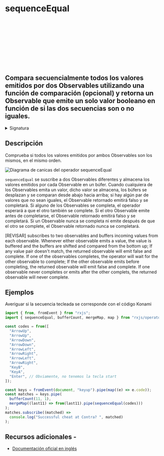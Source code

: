 <div class="page-heading">

# sequenceEqual

<a target="_blank" href="https://github.com/ReactiveX/rxjs/blob/master/src/internal/operators/sequenceEqual.ts">
<svg>
  <use xlink:href="/assets/icons/github.svg#github"></use>
</svg>
</a>
</div>

<h2 class="subtitle"> Compara secuencialmente todos los valores emitidos por dos Observables utilizando una función de comparación (opcional) y retorna un Observable que emite un solo valor booleano en función de si las dos secuencias son o no iguales.
</h2>

<details>
<summary>Signatura</summary>

### Firma

`sequenceEqual<T>(compareTo: Observable<T>, comparator?: (a: T, b: T) => boolean): OperatorFunction<T, boolean>`

### Parámetros

<table>
<tr><td>compareTo</td><td>La secuencia observable con la que se compara la secuencia fuente.</td></tr>
<tr><td>comparator</td><td>Opcional. El valor por defecto es <code>undefined</code>.
Una función opcional para comparar cada par de valores.</td></tr>
</table>

### Retorna

`OperatorFunction<T, boolean>`: Un Observable que emite un solo valor booleano representando si los valores emitidos por ambos Observables son iguales, en el mismo orden.

</details>

## Descripción

Comprueba si todos los valores emitidos por ambos Observables son los mismos, en el mismo orden.

<img class="marble-diagram" src="assets/images/marble-diagrams/conditional-boolean/sequenceEqual.md" alt="Diagrama de canicas del operador sequenceEqual">

`sequenceEqual` se suscribe a dos Observables diferentes y almacena los valores emitidos por cada Observable en un búfer. Cuando cualquiera de los Observables emita un valor, dicho valor se almacena, los búfers se desplazan y se comparan desde abajo hacia arriba; si hay algún par de valores que no sean iguales, el Observable retornado emitirá falso y se completará. Si alguno de los Observables se completa, el operador esperará a que el otro también se complete. Si el otro Observable emite antes de completarse, el Observable retornado emitirá falso y se completará. Si un Observable nunca se completa ni emite después de que el otro se complete, el Observable retornado nunca se completará.

[REVISAR]
subscribes to two observables and buffers incoming values from each observable. Whenever either observable emits a value, the value is buffered and the buffers are shifted and compared from the bottom up; If any value pair doesn't match, the returned observable will emit false and complete. If one of the observables completes, the operator will wait for the other observable to complete; If the other observable emits before completing, the returned observable will emit false and complete. If one observable never completes or emits after the other complets, the returned observable will never complete.

## Ejemplos

Averiguar si la secuencia tecleada se corresponde con el código Konami

```javascript
import { from, fromEvent } from "rxjs";
import { sequenceEqual, bufferCount, mergeMap, map } from "rxjs/operators";

const codes = from([
  "ArrowUp",
  "ArrowUp",
  "ArrowDown",
  "ArrowDown",
  "ArrowLeft",
  "ArrowRight",
  "ArrowLeft",
  "ArrowRight",
  "KeyB",
  "KeyA",
  "Enter", // Obviamente, no tenemos la tecla start
]);

const keys = fromEvent(document, "keyup").pipe(map((e) => e.code));
const matches = keys.pipe(
  bufferCount(11, 1),
  mergeMap((last11) => from(last11).pipe(sequenceEqual(codes)))
);
matches.subscribe((matched) =>
  console.log("Successful cheat at Contra? ", matched)
);
```

## Recursos adicionales -

- [Documentación oficial en inglés](https://rxjs-dev.firebaseapp.com/api/operators/sequenceEqual)
